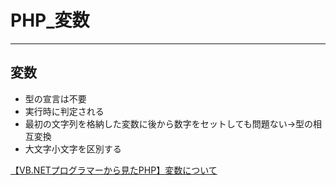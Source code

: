 # PHP_変数

---

## 変数

- 型の宣言は不要  
- 実行時に判定される  
- 最初の文字列を格納した変数に後から数字をセットしても問題ない→型の相互変換  
- 大文字小文字を区別する

[【VB.NETプログラマーから見たPHP】変数について](https://vowlog.com/622/)  
